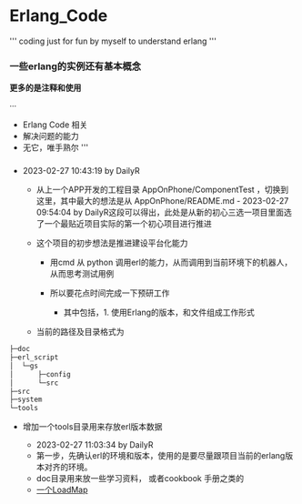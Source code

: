 # Erlang_Code

'''
 coding just for fun by myself to understand erlang
'''

### 一些erlang的实例还有基本概念

**更多的是注释和使用**

···
- Erlang Code 相关
- 解决问题的能力
- 无它，唯手熟尔
'''

###

- 2023-02-27 10:43:19 by DailyR

    - 从上一个APP开发的工程目录 AppOnPhone/ComponentTest ，切换到这里，其中最大的想法是从 AppOnPhone/README.md - 2023-02-27 09:54:04 by DailyR这段可以得出，此处是从新的初心三选一项目里面选了一个最贴近项目实际的第一个初心项目进行推进

    - 这个项目的初步想法是推进建设平台化能力

        - 用cmd 从 python 调用erl的能力，从而调用到当前环境下的机器人，从而思考测试用例

        - 所以要花点时间完成一下预研工作
            - 其中包括，1. 使用Erlang的版本，和文件组成工作形式

    - 当前的路径及目录格式为
```bash
├─doc
├─erl_script
│  └─gs
│      ├─config
│      └─src
├─src
├─system
└─tools
```

- 增加一个tools目录用来存放erl版本数据

    - 2023-02-27 11:03:34 by DailyR
    - 第一步，先确认erl的环境和版本，使用的是要尽量跟项目当前的erlang版本对齐的环境。
    - doc目录用来放一些学习资料， 或者cookbook 手册之类的
    - [一个LoadMap](RoadMap.md) 